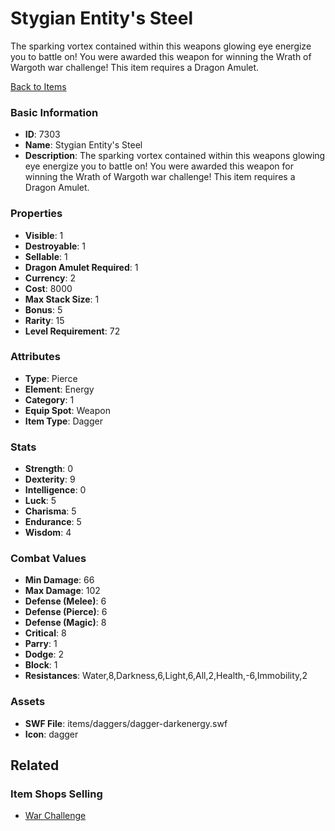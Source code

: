 # Stygian Entity's Steel

The sparking vortex contained within this weapons glowing eye energize you to battle on! You were awarded this weapon for winning the Wrath of Wargoth war challenge! This item requires a Dragon Amulet.

[Back to Items](../items.md)

### Basic Information

- **ID**: 7303
- **Name**: Stygian Entity&#039;s Steel
- **Description**: The sparking vortex contained within this weapons glowing eye energize you to battle on! You were awarded this weapon for winning the Wrath of Wargoth war challenge! This item requires a Dragon Amulet.

### Properties

- **Visible**: 1
- **Destroyable**: 1
- **Sellable**: 1
- **Dragon Amulet Required**: 1
- **Currency**: 2
- **Cost**: 8000
- **Max Stack Size**: 1
- **Bonus**: 5
- **Rarity**: 15
- **Level Requirement**: 72

### Attributes

- **Type**: Pierce
- **Element**: Energy
- **Category**: 1
- **Equip Spot**: Weapon
- **Item Type**: Dagger

### Stats

- **Strength**: 0
- **Dexterity**: 9
- **Intelligence**: 0
- **Luck**: 5
- **Charisma**: 5
- **Endurance**: 5
- **Wisdom**: 4

### Combat Values

- **Min Damage**: 66
- **Max Damage**: 102
- **Defense (Melee)**: 6
- **Defense (Pierce)**: 6
- **Defense (Magic)**: 8
- **Critical**: 8
- **Parry**: 1
- **Dodge**: 2
- **Block**: 1
- **Resistances**: Water,8,Darkness,6,Light,6,All,2,Health,-6,Immobility,2

### Assets

- **SWF File**: items/daggers/dagger-darkenergy.swf
- **Icon**: dagger

## Related

### Item Shops Selling

- [War Challenge](../item-shops/272-war-challenge.md)

